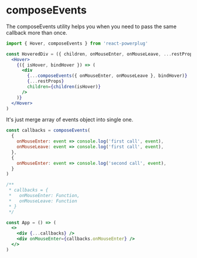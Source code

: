 # composeEvents

The composeEvents utility helps you when you need to pass the same callback more than once.

```jsx
import { Hover, composeEvents } from 'react-powerplug'

const HoveredDiv = ({ children, onMouseEnter, onMouseLeave, ...restProps }) => (
  <Hover>
    {({ isHover, bindHover }) => (
      <div
        {...composeEvents({ onMouseEnter, onMouseLeave }, bindHover)}
        {...restProps}
        children={children(isHover)}
      />
    )}
  </Hover>
)
```

It's just merge array of events object into single one.

```jsx
const callbacks = composeEvents(
  {
    onMouseEnter: event => console.log('first call', event),
    onMouseLeave: event => console.log('first call', event),
  },
  {
    onMouseEnter: event => console.log('second call', event),
  }
)

/**
 * callbacks = {
 *   onMouseEnter: Function,
 *   onMouseLeave: Function
 * }
 */

const App = () => (
  <>
    <div {...callbacks} />
    <div onMouseEnter={callbacks.onMouseEnter} />
  </>
)
```
